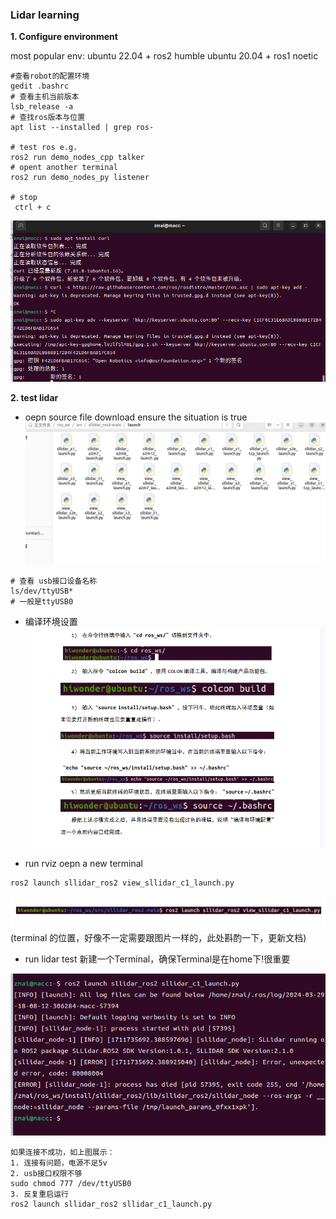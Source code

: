 ### Lidar learning

**1. Configure environment**

most popular env:
ubuntu 22.04 + ros2 humble
ubuntu 20.04 + ros1 noetic

```
#查看robot的配置环境
gedit .bashrc
# 查看主机当前版本
lsb_release -a
# 查找ros版本与位置
apt list --installed | grep ros-

# test ros e.g.
ros2 run demo_nodes_cpp talker
# opent another terminal 
ros2 run demo_nodes_py listener

# stop
 ctrl + c

```
![alt text](assets/Lidar_config_learn/image-2.png)


**2. test lidar**

* oepn source file download
ensure the situation is true
![alt text](assets/Lidar_config_learn/image.png)

```
# 查看 usb接口设备名称
ls/dev/ttyUSB*
# 一般是ttyUSB0

```
* 编译环境设置
![alt text](assets/Lidar_config_learn/image-1.png)

* run rviz
  oepn a new terminal
```
ros2 launch sllidar_ros2 view_sllidar_c1_launch.py
```
![alt text](assets/Lidar_config_learn/image-4.png)
(terminal 的位置，好像不一定需要跟图片一样的，此处斟酌一下，更新文档)

* run lidar test
新建一个Terminal，确保Terminal是在home下!很重要

![alt text](assets/Lidar_config_learn/image-3.png)

    如果连接不成功，如上图展示：
    1. 连接有问题，电源不足5v
    2. usb接口权限不够
    sudo chmod 777 /dev/ttyUSB0
    3. 反复重启运行
    ros2 launch sllidar_ros2 sllidar_c1_launch.py